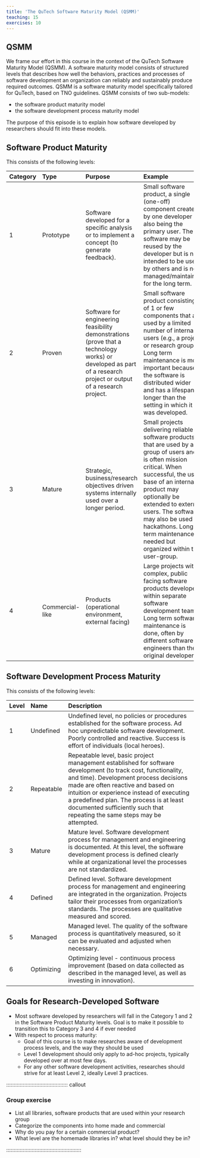 ```yaml
---
title: 'The QuTech Software Maturity Model (QSMM)'
teaching: 15
exercises: 10
---
```


## QSMM

We frame our effort in this course in the context of the QuTech Software Maturity Model (QSMM). A software maturity model
consists of structured levels that describes how well the behaviors, practices and processes of software development an
organization can reliably and sustainably produce required outcomes. QSMM is a software maturity model specifically
tailored for QuTech, based on TNO guidelines. QSMM consists of two sub-models:

- the software product maturity model
- the software development process maturity model

The purpose of this episode is to explain how software developed by researchers should fit into these models.

## Software Product Maturity

This consists of the following levels:

| Category  | Type       |  Purpose  | Example |
| :-------- | :--------- | :---------------|:----------------------------------|
| 1         | Prototype  | Software developed for a specific analysis or to implement a concept (to generate feedback). | Small software product, a single (one-off) component created by one developer also being the primary user. The software may be reused by the developer but is not intended to be used by others and is not managed/maintained for the long term. |
| 2         | Proven     | Software for engineering feasibility demonstrations (prove that a technology works) or developed as part of a research project or output of a research project. | Small software product consisting of 1 or few components that are used by a limited number of internal users (e.g., a project or research group). Long term maintenance is more important because the software is distributed wider and has a lifespan longer than the setting in which it was developed.  |
| 3         | Mature     | Strategic, business/research objectives driven systems internally used over a longer period.  | Small projects delivering reliable software products that are used by a group of users and is often mission critical. When successful, the user base of an internal product may optionally be extended to external users. The software may also be used in hackathons. Long term maintenance is needed but organized within the user-group.  |
| 4         | Commercial-like | Products (operational environment, external facing) | Large projects with complex, public facing software products developed within separate software development teams. Long term software maintenance is done, often by different software engineers than the original developers. |

## Software Development Process Maturity

This consists of the following levels:

| Level | Name        |  Description  |
| :----- | :---------- | :------------------------------------------------|
| 1      | Undefined   | Undefined level, no policies or procedures established for the software process. Ad hoc unpredictable software development. Poorly controlled and reactive. Success is effort of individuals (local heroes). |
| 2      | Repeatable  | Repeatable level, basic project management established for software development (to track cost, functionality, and time). Development process decisions made are often reactive and based on intuition or experience instead of executing a predefined plan. The process is at least documented sufficiently such that repeating the same steps may be attempted.
| 3      | Mature      | Mature level. Software development process for management and engineering is documented. At this level, the software development process is defined clearly while at organizational level the processes are not standardized.
| 4      | Defined     | Defined level. Software development process for management and engineering are integrated in the organization. Projects tailor their processes from organization’s standards. The processes are qualitative measured and scored.
| 5      | Managed     | Managed level. The quality of the software process is quantitatively measured, so it can be evaluated and adjusted when necessary.
| 6      | Optimizing  | Optimizing level - continuous process improvement (based on data collected as described in the managed level, as well as investing in innovation).

## Goals for Research-Developed Software

- Most software developed by researchers will fall in the Category 1 and 2 in the Software Product Maturity levels.
Goal is to make it possible to transition this to Category 3 and 4 if ever needed
- With respect to process maturity:
    - Goal of this course is to make researches aware of development process levels, and the way they should be used
    - Level 1 development should only apply to ad-hoc projects, typically developed over at most few days.
    - For any other software development activities, researches should strive for at least Level 2, ideally Level 3 practices.

:::::::::::::::::::::::::::::::::::::::::  callout

### Group exercise

- List all libraries, software products that are used within your research group
- Categorize the components into home made and commercial
- Why do you pay for a certain commercial product?
- What level are the homemade libraries in? what level should they be in?


::::::::::::::::::::::::::::::::::::::::::::::::::




